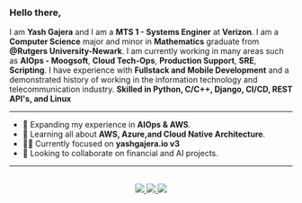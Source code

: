 ### Hello there,

I am **Yash Gajera** and I am a **MTS 1 - Systems Enginer** at **Verizon**. I am a **Computer Science** major and minor in **Mathematics** graduate from **@Rutgers University-Newark**. I am currently working in many areas such as **AIOps - Moogsoft**, **Cloud Tech-Ops**, **Production Support**, **SRE**, **Scripting**. I have experience with **Fullstack and Mobile Development** and a demonstrated history of working in the information technology and telecommunication industry. **Skilled in Python, C/C++, Django, CI/CD, REST API's, and Linux**

---
- 🚀 Expanding my experience in **AIOps & AWS**. 
- 🌱 Learning all about **AWS, Azure,and Cloud Native Architecture**.
- 👨‍💻 Currently focused on **yashgajera.io v3**
- 🤝 Looking to collaborate on financial and AI projects. 
---
<p align="center"><br />
  <a href="https://www.linkedin.com/in/yashgajera/">
    <img src="https://img.shields.io/badge/LinkedIn-yashgajera-2867B2">
  </a>
  <a href="https://www.yashgajera.io">
    <img src="https://img.shields.io/badge/website-yashgajera.io-green">
  </a>
  <a href="https://twitter.com/yashgajera_">
    <img src="https://img.shields.io/badge/Twitter-yashgajera__-1DA1F2">
  </a>
</p>
